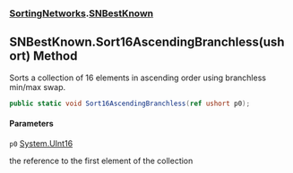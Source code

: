 ### [SortingNetworks](SortingNetworks.md 'SortingNetworks').[SNBestKnown](SortingNetworks.SNBestKnown.md 'SortingNetworks.SNBestKnown')

## SNBestKnown.Sort16AscendingBranchless(ushort) Method

Sorts a collection of 16 elements in ascending order using branchless min/max swap.

```csharp
public static void Sort16AscendingBranchless(ref ushort p0);
```
#### Parameters

<a name='SortingNetworks.SNBestKnown.Sort16AscendingBranchless(ushort).p0'></a>

`p0` [System.UInt16](https://docs.microsoft.com/en-us/dotnet/api/System.UInt16 'System.UInt16')

the reference to the first element of the collection
